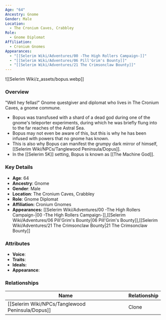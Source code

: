 ```yaml
---
Age: "64"
Ancestry: Gnome
Gender: Male
Location:
  - The Cronium Caves, Crabbley
Role:
  - Gnome Diplomat
Affiliation:
  - Cronium Gnomes
Appearances:
  - "[[Selerim Wiki/Adventures/00 -The High Rollers Campaign-]]"
  - "[[Selerim Wiki/Adventures/06 Pill'Grim's Bounty]]"
  - "[[Selerim Wiki/Adventures/21 The Crimsonclaw Bounty]]"
---
```


![[Selerim Wiki/z_assets/bopus.webp]]

### Overview
"Well hey fellas!" 
Gnome questgiver and diplomat who lives in The Cronium Caves, a gnome commune.

- Bopus was transfused with a shard of a dead god during one of the gnome's teleporter experiments, during which he was briefly flung into to the far reaches of the Astral Sea.
- Bopus may not even be aware of this, but this is why he has been infused with powers that no gnome has known.
- This is also why Bopus can manifest the grumpy dark mirror of himself, [[Selerim Wiki/NPCs/Tanglewood Peninsula/Dopus]].
- In the [[Selerim 5K]] setting, Bopus is known as [[The Machine God]].

### Key Details
- **Age**: 64
- **Ancestry**: Gnome
- **Gender**: Male
- **Location**: The Cronium Caves, Crabbley
- **Role**: Gnome Diplomat
- **Affiliation:** Cronium Gnomes
- **Appearances:** [[Selerim Wiki/Adventures/00 -The High Rollers Campaign-\|00 -The High Rollers Campaign-]],[[Selerim Wiki/Adventures/06 Pill'Grim's Bounty\|06 Pill'Grim's Bounty]],[[Selerim Wiki/Adventures/21 The Crimsonclaw Bounty\|21 The Crimsonclaw Bounty]]

### Attributes
- **Voice**: 
- **Traits**: 
- **Ideals:** 
- **Appearance**:

### Relationships

| Name      | Relationship |
| --------- | ------------ |
| [[Selerim Wiki/NPCs/Tanglewood Peninsula/Dopus]] | Clone        |
